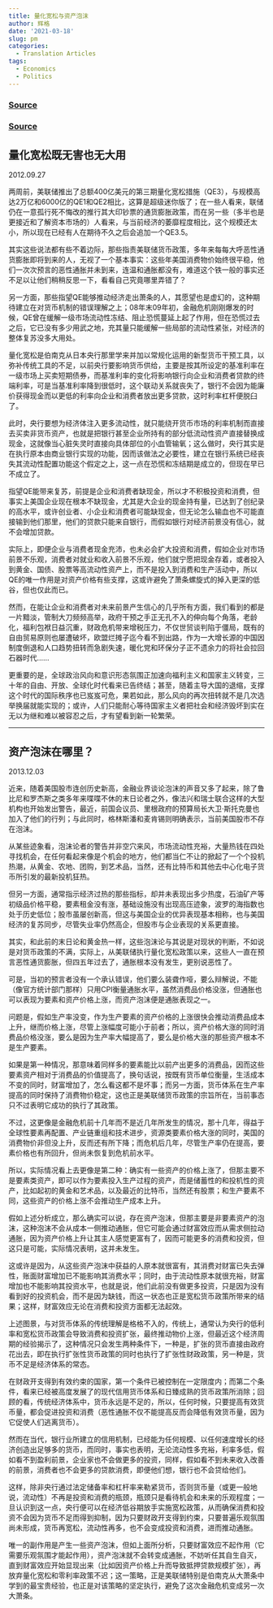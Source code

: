 ```yaml
---
title: 量化宽松与资产泡沫
author: 辉格
date: '2021-03-18'
slug: pm
categories:
  - Translation Articles
tags:
  - Economics
  - Politics
---
```


### [Source](http://headsalon.org/archives/4020.html)

### [Source](http://headsalon.org/archives/4751.html)

## 量化宽松既无害也无大用

2012.09.27


两周前，美联储推出了总额400亿美元的第三期量化宽松措施（QE3），与规模高达2万亿和6000亿的QE1和QE2相比，这算是超级迷你版了；在一些人看来，联储仍在一意孤行死不悔改的推行其大印钞票的通货膨胀政策，而在另一些（多半也是更接近和了解资本市场的）人看来，与当前经济的萎靡程度相比，这个规模还太小，所以现在已经有人在期待不久之后会追加一个QE3.5。

其实这些说法都有些不着边际，那些指责美联储货币政策，多年来每每大呼恶性通货膨胀即将到来的人，无视了一个基本事实：这些年美国消费物价始终很平稳，他们一次次预言的恶性通胀并未到来，连温和通胀都没有，难道这个铁一般的事实还不足以让他们稍稍反思一下，看看自己究竟哪里弄错了？

另一方面，那些指望QE能够推动经济走出萧条的人，其愿望也是虚幻的，这种期待建立在对货币机制的错误理解之上；08年末09年初，金融危机刚刚爆发的时候，QE曾在缓解一级市场流动性冻结、阻止恐慌蔓延上起了作用，但在恐慌过去之后，它已没有多少用武之地，充其量只能缓解一些局部的流动性紧张，对经济的整体复苏没多大用处。

量化宽松是伯南克从日本央行那里学来并加以常规化运用的新型货币干预工具，以弥补传统工具的不足，以前央行要影响货币供给，主要是按其所设定的基准利率在一级市场上买卖短期债券，而基准利率的变化将影响银行向企业和消费者贷款的终端利率，可是当基准利率降到很低时，这个联动关系就丧失了，银行不会因为能廉价获得现金而以更低的利率向企业和消费者放出更多贷款，这时利率杠杆便脱臼了。

此时，央行要想为经济体注入更多流动性，就只能绕开货币市场的利率机制而直接去买卖非货币资产，也就是把银行甚至企业所持有的部分低流动性资产直接替换成现金，这就像当心脏失灵时直接向具体部位的小血管输氧；这么做时，央行其实是在执行原本由商业银行实现的功能，因而该做法之必要性，建立在银行系统已经丧失其流动性配置功能这个假定之上，这一点在恐慌和冻结期是成立的，但现在早已不成立了。

指望QE能带来复苏，前提是企业和消费者缺现金，所以才不积极投资和消费，但事实上美国企业现在根本不缺现金，尤其是大企业的现金持有量，已达到了创纪录的高水平，或许创业者、小企业和消费者可能缺现金，但无论怎么输血也不可能直接输到他们那里，他们的贷款只能来自银行，而假如银行对经济前景没有信心，就不会增加贷款。

实际上，即便企业与消费者现金充沛，也未必会扩大投资和消费，假如企业对市场前景不乐观，消费者对就业和收入前景不乐观，他们就宁愿把现金存着，或者投入到黄金、国债、股票等高流动性资产上，而不是投入到消费和生产活动中，所以QE的唯一作用是对资产价格有些支撑，这或许避免了萧条螺旋式的掉入更深的低谷，但也仅此而已。

然而，在能让企业和消费者对未来前景产生信心的几乎所有方面，我们看到的都是一片黯淡，管制大刀频频高举，政府干预之手正无孔不入的伸向每个角落，老龄化，福利包袱日益沉重，财政危机带来增税压力，不仅世贸谈判陷于僵局，既有的自由贸易原则也屡遭破坏，欧盟烂摊子迄今看不到出路，作为一大增长源的中国因制度倒退和人口趋势扭转而急剧失速，暖化党和环保分子正不遗余力的将社会拉回石器时代……

更重要的是，全球政治风向和意识形态氛围正加速向福利主义和国家主义转变，三十年的自由、开放、全球化时代看来已告终结；甚至，随着主导大国的退缩，支撑这个时代的国际秩序也已岌岌可危，果若如此，那么风向的再次扭转就不是几次选举换届就能实现的；或许，人们只能耐心等待国家主义者把社会和经济毁坏到实在无以为继和难以被容忍之后，才有望看到新一轮繁荣。

---

## 资产泡沫在哪里？

2013.12.03

近来，随着美国股市连创历史新高，金融业界谈论泡沫的声音又多了起来，除了鲁比尼和罗杰斯之类多年来喋喋不休的末日论者之外，像法兴和瑞士联合这样的大型机构也开始发出警告，最近，前国会议员、里根政府的预算局长大卫·斯托克曼也加入了他们的行列；与此同时，格林斯潘和麦肯锡则明确表示，当前美国股市不存在泡沫。

从某些迹象看，泡沫论者的警告并非空穴来风，市场流动性充裕，大量热钱在四处寻找机会，在任何看起来像是个机会的地方，他们都当仁不让的掀起了一个个投机热潮，从黄金、农地、团购，到艺术品，当然，还有比特币和其他去中心化电子货币所引发的最新投机狂热。

但另一方面，通常指示经济过热的那些指标，却并未表现出多少热度，石油矿产等初级品价格平稳，要素租金没有涨，基础设施没有出现高压迹象，波罗的海指数也处于历史低位；股市虽屡创新高，但这与美国企业的优异表现基本相称，也与美国经济的复苏同步，尽管失业率仍然高企，但股市与企业表现的关系更直接。

其实，和此前的末日论和黄金热一样，这些泡沫论与其说是对现状的判断，不如说是对货币政策的不满，实际上，从美联储执行量化宽松政策以来，这些人一直在预言恶性通货膨胀，但四五年过去了，通胀根本没有发生，更别说恶性了。

可是，当初的预言者没有一个承认错误，他们要么装聋作哑，要么辩解说，不能（像官方统计部门那样）只用CPI衡量通胀水平，虽然消费品价格没涨，但通胀也可以表现为要素和资产价格上涨，而资产泡沫便是通胀表现之一。

问题是，假如生产率没变，作为生产要素的资产价格的上涨很快会推动消费品成本上升，继而价格上涨，尽管上涨幅度可能小于前者；所以，资产价格大涨的同时消费品价格没涨，要么是因为生产率大幅提高了，要么是价格大涨的那些资产根本不是生产要素。

如果是第一种情况，那意味着同样多的要素能比以前产出更多的消费品，因而这些要素资产相对于消费品的价值提高了，换句话说，按既有货币单位衡量，生活成本不变的同时，财富增加了，怎么看这都不是坏事；而另一方面，货币体系在生产率提高的同时保持了消费物价稳定，这也正是美联储货币政策的宗旨所在，当前事态只不过表明它成功的执行了其政策。

不过，这更像是金融危机前十几年而不是近几年所发生的情况，那十几年，得益于全球性要素再配置、产业链重组和技术进步，资源类要素价格大涨的同时，美国的消费物价非但没上升，反而还有所下降；而危机后几年，尽管生产率仍在提高，要素价格也有所回升，但尚未恢复到危机前水平。

所以，实际情况看上去更像是第二种：确实有一些资产的价格上涨了，但那主要不是要素类资产，即可以作为要素投入生产过程的资产，而是储蓄性的和投机性的资产，比如起初的黄金和艺术品，以及最近的比特币，当然还有股票；和生产要素不同，这些资产的价格上涨不会推动生产成本上升。

假如上述分析成立，那么确实可以说，存在资产泡沫，但那主要是非要素资产的泡沫，这种泡沫不会从成本一侧推动通胀，但它可能会通过财富效应而从需求侧拉动通胀，因为资产价格上升让其主人感觉更富有了，因而可能更多的消费和投资，但这只是可能，实际情况表明，这并未发生。

这或许是因为，从这些资产泡沫中获益的人原本就很富有，其消费对财富已失去弹性，账面财富增加已不能影响其消费水平；同时，由于流动性原本就很充裕，财富增加也不能影响其投资水平，也就是说，他们此前没有做更多投资，只是因为没有看到好的投资机会，而不是因为缺钱，而这一状态也正是宽松货币政策所带来的结果；这样，财富效应无论在消费和投资方面都无法起效。

上述图景，与对货币体系的传统理解是格格不入的，传统上，通常认为央行的低利率和宽松货币政策会导致消费和投资扩张，最终推动物价上涨，但最近这个经济周期的经验揭示了，这种情况只会发生两种条件下，一种是，扩张的货币直接由政府花出去，即在执行扩张性货币政策的同时也执行了扩张性财政政策，另一种是，货币不足是经济体系的常态。

在财政开支得到有效约束的国家，第一个条件已被控制在一定限度内；而第二个条件，看来已经被高度发展了的现代信用货币体系和日臻成熟的货币政策所消除；回顾的看，传统经济体系中，货币永远是不足的，所以，任何时候，只要提高有效货币量，都会促进投资和消费（恶性通胀不仅不能提高反而会降低有效货币量，因为它促使人们逃离货币）。

然而在当代，银行业所建立的信用机制，已经能为任何规模、以任何速度增长的经济创造出足够多的货币，而同时，事实也表明，无论流动性多充裕，利率多低，假如看不到盈利前景，企业家也不会做更多的投资，同样，假如看不到未来收入改善的前景，消费者也不会更多的贷款消费，即便他们想，银行也不会贷给他们。

这样，除非央行通过法定储备率和杠杆率来勒紧货币，否则货币量（或更一般地说，流动性）不再是投资和消费的瓶颈，瓶颈只是看待机会和未来的乐观程度；一旦认识到这一点，央行便可以在经济低谷期放手实施宽松政策，从而确保消费和投资不会因为货币不足而得到抑制，因为只要财政开支得到约束，只要普遍乐观氛围尚未形成，货币再宽松，流动性再多，也不会变成投资和消费，进而推动通胀。

唯一的副作用是产生一些资产泡沫，但如上面所分析，只要财富效应不起作用（它需要乐观氛围才能起作用），资产泡沫就不会转变成通胀，不妨听任其自生自灭，直到财富效应开始显现出来（比如因资产价格上升而导致抵押贷款规模扩张），再放弃量化宽松和零利率政策不迟；这一策略，正是美联储特别是伯南克从大萧条中学到的最宝贵经验，也正是对该策略的坚定执行，避免了这次金融危机变成另一次大萧条。